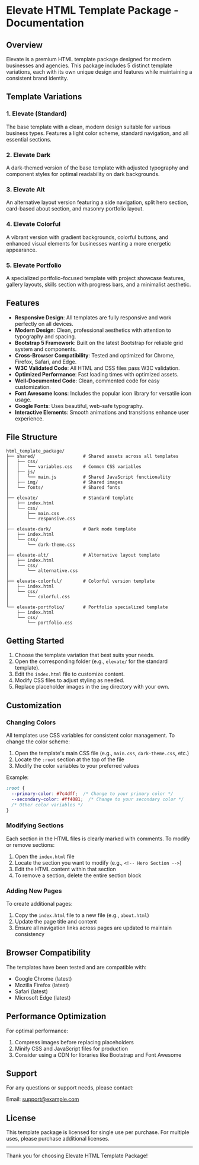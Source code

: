 # Elevate HTML Template Package - Documentation

## Overview

Elevate is a premium HTML template package designed for modern businesses and agencies. This package includes 5 distinct template variations, each with its own unique design and features while maintaining a consistent brand identity.

## Template Variations

### 1. Elevate (Standard)
The base template with a clean, modern design suitable for various business types. Features a light color scheme, standard navigation, and all essential sections.

### 2. Elevate Dark
A dark-themed version of the base template with adjusted typography and component styles for optimal readability on dark backgrounds.

### 3. Elevate Alt
An alternative layout version featuring a side navigation, split hero section, card-based about section, and masonry portfolio layout.

### 4. Elevate Colorful
A vibrant version with gradient backgrounds, colorful buttons, and enhanced visual elements for businesses wanting a more energetic appearance.

### 5. Elevate Portfolio
A specialized portfolio-focused template with project showcase features, gallery layouts, skills section with progress bars, and a minimalist aesthetic.

## Features

- **Responsive Design**: All templates are fully responsive and work perfectly on all devices.
- **Modern Design**: Clean, professional aesthetics with attention to typography and spacing.
- **Bootstrap 5 Framework**: Built on the latest Bootstrap for reliable grid system and components.
- **Cross-Browser Compatibility**: Tested and optimized for Chrome, Firefox, Safari, and Edge.
- **W3C Validated Code**: All HTML and CSS files pass W3C validation.
- **Optimized Performance**: Fast loading times with optimized assets.
- **Well-Documented Code**: Clean, commented code for easy customization.
- **Font Awesome Icons**: Includes the popular icon library for versatile icon usage.
- **Google Fonts**: Uses beautiful, web-safe typography.
- **Interactive Elements**: Smooth animations and transitions enhance user experience.

## File Structure

```
html_template_package/
├── shared/                  # Shared assets across all templates
│   ├── css/
│   │   └── variables.css    # Common CSS variables
│   ├── js/
│   │   └── main.js          # Shared JavaScript functionality
│   ├── img/                 # Shared images
│   └── fonts/               # Shared fonts
│
├── elevate/                 # Standard template
│   ├── index.html
│   └── css/
│       ├── main.css
│       └── responsive.css
│
├── elevate-dark/            # Dark mode template
│   ├── index.html
│   └── css/
│       └── dark-theme.css
│
├── elevate-alt/             # Alternative layout template
│   ├── index.html
│   └── css/
│       └── alternative.css
│
├── elevate-colorful/        # Colorful version template
│   ├── index.html
│   └── css/
│       └── colorful.css
│
└── elevate-portfolio/       # Portfolio specialized template
    ├── index.html
    └── css/
        └── portfolio.css
```

## Getting Started

1. Choose the template variation that best suits your needs.
2. Open the corresponding folder (e.g., `elevate/` for the standard template).
3. Edit the `index.html` file to customize content.
4. Modify CSS files to adjust styling as needed.
5. Replace placeholder images in the `img` directory with your own.

## Customization

### Changing Colors

All templates use CSS variables for consistent color management. To change the color scheme:

1. Open the template's main CSS file (e.g., `main.css`, `dark-theme.css`, etc.)
2. Locate the `:root` section at the top of the file
3. Modify the color variables to your preferred values

Example:
```css
:root {
  --primary-color: #7c4dff;  /* Change to your primary color */
  --secondary-color: #ff4081;  /* Change to your secondary color */
  /* Other color variables */
}
```

### Modifying Sections

Each section in the HTML files is clearly marked with comments. To modify or remove sections:

1. Open the `index.html` file
2. Locate the section you want to modify (e.g., `<!-- Hero Section -->`)
3. Edit the HTML content within that section
4. To remove a section, delete the entire section block

### Adding New Pages

To create additional pages:

1. Copy the `index.html` file to a new file (e.g., `about.html`)
2. Update the page title and content
3. Ensure all navigation links across pages are updated to maintain consistency

## Browser Compatibility

The templates have been tested and are compatible with:

- Google Chrome (latest)
- Mozilla Firefox (latest)
- Safari (latest)
- Microsoft Edge (latest)

## Performance Optimization

For optimal performance:

1. Compress images before replacing placeholders
2. Minify CSS and JavaScript files for production
3. Consider using a CDN for libraries like Bootstrap and Font Awesome

## Support

For any questions or support needs, please contact:

Email: support@example.com

## License

This template package is licensed for single use per purchase. For multiple uses, please purchase additional licenses.

---

Thank you for choosing Elevate HTML Template Package!
